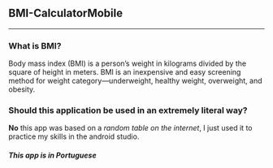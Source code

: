 ## BMI-CalculatorMobile
---

### What is BMI?

Body mass index (BMI) is a person’s weight in kilograms divided by the square of height in meters. BMI is an inexpensive and easy screening method for weight category—underweight, healthy weight, overweight, and obesity.

### Should this application be used in an extremely literal way?

__No__ this app was based on a _random table on the internet_, I just used it to practice my skills in the android studio.

##### This app is in Portuguese